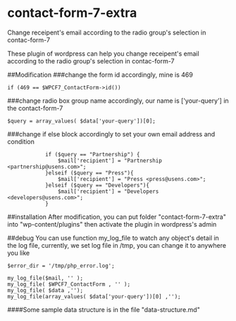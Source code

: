 # contact-form-7-extra
Change receipent's email according to the radio group's selection in contac-form-7

These plugin of wordpress can help you change receipent's email according to the radio group's selection in contac-form-7


##Modification
###change the form id accordingly, mine is 469
```
if (469 == $WPCF7_ContactForm->id()) 
```

###change radio box group name accordingly, our name is ['your-query'] in the contact-form-7
```
$query = array_values( $data['your-query'])[0];
```
###change if else block accordingly to set your own email address and condition
```
			if ($query == "Partnership") {
				$mail['recipient'] = "Partnership <partnership@usens.com>";
			}elseif ($query == "Press"){
				$mail['recipient'] = "Press <press@usens.com>";
			}elseif ($query == "Developers"){
				$mail['recipient'] = "Developers <developers@usens.com>";
			}	
```


##installation
After modification, you can put folder "contact-form-7-extra" into  "wp-content/plugins" then activate the plugin in wordpress's admin

##debug
You can use function my_log_file to watch any object's detail in the log file, currently, we set log file in /tmp, you can change it to anywhere you like


```
$error_dir = '/tmp/php_error.log';
```

```
my_log_file($mail, '' );
my_log_file( $WPCF7_ContactForm , '' );
my_log_file( $data ,'');
my_log_file(array_values( $data['your-query'])[0] ,'');
```
####Some sample data structure is in the file "data-structure.md"
